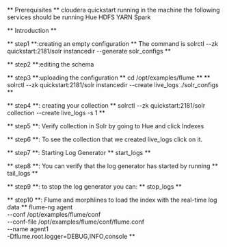 ** Prerequisites **
cloudera quickstart running in the machine
the following services should be running
Hue
HDFS
YARN
Spark

** Introduction **

** step1 **:creating an empty configuration
** The command is solrctl --zk quickstart:2181/solr instancedir --generate solr_configs **

 
** step2 **:editing the schema

 ** step3 **:uploading the configuration
  ** cd /opt/examples/flume **
 ** solrctl --zk quickstart:2181/solr instancedir --create live_logs ./solr_configs **

** step4 **: creating your collection
 ** solrctl --zk quickstart:2181/solr collection --create live_logs -s 1 **
 
  ** step5 **: Verify  collection in Solr by going to Hue and click Indexes

** step6 **: To see the collection that we created live_logs click on it.

** step7 **: Starting  Log Generator
** start_logs **

** step8 **: You can verify that the log generator has started by running 
** tail_logs **

** step9 **: to stop the log generator you can: 
** stop_logs **

** step10 **: Flume and morphlines to load the index with the real-time log data
       **  flume-ng agent \
                        --conf /opt/examples/flume/conf \
                        --conf-file /opt/examples/flume/conf/flume.conf \
                        --name agent1 \
                        -Dflume.root.logger=DEBUG,INFO,console **
                